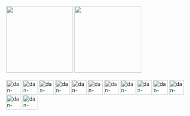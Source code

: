 <div>
  <img height="180em" src="https://github-readme-stats.vercel.app/api?username=DanielAniya&show_icons=true&theme=dracula&include_all_commits-true&count_private=true" />
  <img height="180em" src="https://github-readme-stats.vercel.app/api/top-langs/?username=DanielAniya&layout=compact&theme=dracula&langs_count=16" />   
</div>

<div style="display: inline_block"> <br>
  <img align="center" alt="dan-docker" height="40" width="40" src="https://cdn.jsdelivr.net/gh/devicons/devicon@latest/icons/docker/docker-original.svg" />
  <img align="center" alt="dan-composer" height="40" width="40" src="https://cdn.jsdelivr.net/gh/devicons/devicon@latest/icons/composer/composer-original.svg" />
  <img align="center" alt="dan-mysql" height="40" width="40" src="https://cdn.jsdelivr.net/gh/devicons/devicon@latest/icons/mysql/mysql-original.svg" />
  <img align="center" alt="dan-node" height="40" width="40" src="https://cdn.jsdelivr.net/gh/devicons/devicon@latest/icons/nodejs/nodejs-original.svg" />
  <img align="center" alt="dan-express" height="40" width="40" src="https://cdn.jsdelivr.net/gh/devicons/devicon@latest/icons/express/express-original.svg" />
  <img align="center" alt="dan-sequelize" height="40" width="40" src="https://cdn.jsdelivr.net/gh/devicons/devicon@latest/icons/sequelize/sequelize-original.svg" />
  <img align="center" alt="dan-typescript" height="40" width="40" src="https://cdn.jsdelivr.net/gh/devicons/devicon@latest/icons/typescript/typescript-original.svg" />
  <img align="center" alt="dan-mongodb" height="40" width="40" src="https://cdn.jsdelivr.net/gh/devicons/devicon@latest/icons/mongodb/mongodb-original.svg" />
  <img align="center" alt="dan-python" height="40" width="40" src="https://cdn.jsdelivr.net/gh/devicons/devicon@latest/icons/python/python-original.svg" />
  <img align="center" alt="dan-flask" height="40" width="40" src="https://cdn.jsdelivr.net/gh/devicons/devicon@latest/icons/flask/flask-original.svg" />
  <img align="center" alt="dan-django" height="40" width="40" src="https://cdn.jsdelivr.net/gh/devicons/devicon@latest/icons/django/django-plain.svg" />
  <img align="center" alt="dan-pytest" height="40" width="40" src="https://cdn.jsdelivr.net/gh/devicons/devicon@latest/icons/pytest/pytest-original.svg" />
  <img align="center" alt="dan-selenium" height="40" width="40" src="https://cdn.jsdelivr.net/gh/devicons/devicon@latest/icons/selenium/selenium-original.svg" />

</div>
